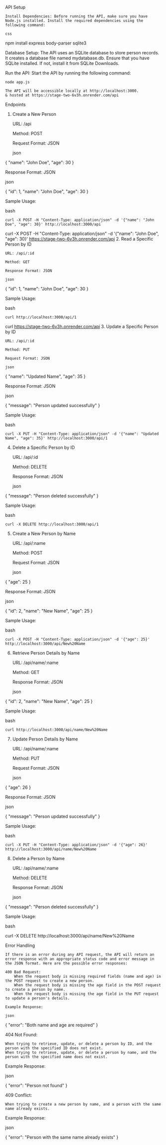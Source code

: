 API Setup

    Install Dependencies: Before running the API, make sure you have Node.js installed. Install the required dependencies using the following command:

    css

npm install express body-parser sqlite3

Database Setup: The API uses an SQLite database to store person records. It creates a database file named mydatabase.db. Ensure that you have SQLite installed. If not, install it from SQLite Downloads.

Run the API: Start the API by running the following command:

    node app.js

    The API will be accessible locally at http://localhost:3000.
    & hosted at https://stage-two-6v3h.onrender.com/api

Endpoints
1. Create a New Person

    URL: /api

    Method: POST

    Request Format: JSON

    json

{
  "name": "John Doe",
  "age": 30
}

Response Format: JSON

json

{
  "id": 1,
  "name": "John Doe",
  "age": 30
}

Sample Usage:

bash

    curl -X POST -H "Content-Type: application/json" -d '{"name": "John Doe", "age": 30}' http://localhost:3000/api
  curl -X POST -H "Content-Type: application/json" -d '{"name": "John Doe", "age": 30}' https://stage-two-6v3h.onrender.com/api
2. Read a Specific Person by ID

    URL: /api/:id

    Method: GET

    Response Format: JSON

    json

{
  "id": 1,
  "name": "John Doe",
  "age": 30
}

Sample Usage:

bash

    curl http://localhost:3000/api/1
curl https://stage-two-6v3h.onrender.com/api
3. Update a Specific Person by ID

    URL: /api/:id

    Method: PUT

    Request Format: JSON

    json

{
  "name": "Updated Name",
  "age": 35
}

Response Format: JSON

json

{
  "message": "Person updated successfully"
}

Sample Usage:

bash

    curl -X PUT -H "Content-Type: application/json" -d '{"name": "Updated Name", "age": 35}' http://localhost:3000/api/1

4. Delete a Specific Person by ID

    URL: /api/:id

    Method: DELETE

    Response Format: JSON

    json

{
  "message": "Person deleted successfully"
}

Sample Usage:

bash

    curl -X DELETE http://localhost:3000/api/1

5. Create a New Person by Name

    URL: /api/:name

    Method: POST

    Request Format: JSON

    json

{
  "age": 25
}

Response Format: JSON

json

{
  "id": 2,
  "name": "New Name",
  "age": 25
}

Sample Usage:

bash

    curl -X POST -H "Content-Type: application/json" -d '{"age": 25}' http://localhost:3000/api/New%20Name

6. Retrieve Person Details by Name

    URL: /api/name/:name

    Method: GET

    Response Format: JSON

    json

{
  "id": 2,
  "name": "New Name",
  "age": 25
}

Sample Usage:

bash

    curl http://localhost:3000/api/name/New%20Name

7. Update Person Details by Name

    URL: /api/name/:name

    Method: PUT

    Request Format: JSON

    json

{
  "age": 26
}

Response Format: JSON

json

{
  "message": "Person updated successfully"
}

Sample Usage:

bash

    curl -X PUT -H "Content-Type: application/json" -d '{"age": 26}' http://localhost:3000/api/name/New%20Name

8. Delete a Person by Name

    URL: /api/name/:name

    Method: DELETE

    Response Format: JSON

    json

{
  "message": "Person deleted successfully"
}

Sample Usage:

bash

curl -X DELETE http://localhost:3000/api/name/New%20Name

Error Handling

    If there is an error during any API request, the API will return an error response with an appropriate status code and error message in the JSON format. Here are the possible error responses:

    400 Bad Request:
        When the request body is missing required fields (name and age) in the POST request to create a new person.
        When the request body is missing the age field in the POST request to create a person by name.
        When the request body is missing the age field in the PUT request to update a person's details.

    Example Response:

    json

{
  "error": "Both name and age are required"
}

404 Not Found:

    When trying to retrieve, update, or delete a person by ID, and the person with the specified ID does not exist.
    When trying to retrieve, update, or delete a person by name, and the person with the specified name does not exist.

Example Response:

json

{
  "error": "Person not found"
}

409 Conflict:

    When trying to create a new person by name, and a person with the same name already exists.

Example Response:

json

{
  "error": "Person with the same name already exists"
}
